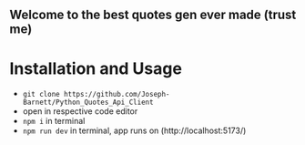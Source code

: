 ## Welcome to the best quotes gen ever made (trust me)

# Installation and Usage

- `git clone https://github.com/Joseph-Barnett/Python_Quotes_Api_Client`
- open in respective code editor
- `npm i` in terminal
- `npm run dev` in terminal, app runs on (http://localhost:5173/)
